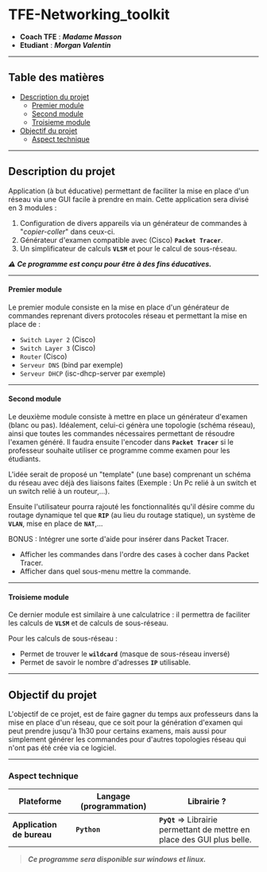 # TFE-Networking_toolkit

* **Coach TFE** : **_Madame Masson_**
* **Etudiant** : **_Morgan Valentin_**

---

## Table des matières

- [Description du projet](#description-du-projet)
  * [Premier module](#premier-module)
  * [Second module](#second-module)
  * [Troisieme module](#troisieme-module)
- [Objectif du projet](#objectif-du-projet)
  * [Aspect technique](#aspect-technique)

---

## Description du projet

Application (à but éducative) permettant de faciliter la mise en place d'un réseau via une GUI facile à prendre en main.
Cette application sera divisé en 3 modules :
1. Configuration de divers appareils via un générateur de commandes à "_copier-coller_" dans ceux-ci.
2. Générateur d'examen compatible avec (Cisco) **`Packet Tracer`**.
3. Un simplificateur de calculs **`VLSM`** et pour le calcul de sous-réseau.


**_⚠ Ce programme est conçu pour être à des fins éducatives._**

---

#### Premier module

Le premier module consiste en la mise en place d'un générateur de commandes reprenant divers protocoles réseau et permettant la mise en place de : 
- `Switch Layer 2` (Cisco)
- `Switch Layer 3` (Cisco)
- `Router` (Cisco)
- `Serveur DNS` (bind par exemple)
- `Serveur DHCP` (isc-dhcp-server par exemple)

---

#### Second module

Le deuxième module consiste à mettre en place un générateur d'examen (blanc ou pas).
Idéalement, celui-ci génèra une topologie (schéma réseau), ainsi que toutes les commandes nécessaires permettant de résoudre l'examen généré. Il faudra ensuite l'encoder dans **`Packet Tracer`** si le professeur souhaite utiliser ce programme comme examen pour les étudiants.

L'idée serait de proposé un "template" (une base) comprenant un schéma du réseau avec déjà des liaisons faites (Exemple : Un Pc relié à un switch et un switch relié à un routeur,...).

Ensuite l'utilisateur pourra rajouté les fonctionnalités qu'il désire comme du routage dynamique tel que **`RIP`** (au lieu du routage statique), un système de **`VLAN`**, mise en place de **`NAT`**,...

BONUS : Intégrer une sorte d'aide pour insérer dans Packet Tracer. 
  * Afficher les commandes dans l'ordre des cases à cocher dans Packet Tracer.
  * Afficher dans quel sous-menu mettre la commande.

---

#### Troisieme module

Ce dernier module est similaire à une calculatrice : il permettra de faciliter les calculs de **`VLSM`** et de calculs de sous-réseau.

Pour les calculs de sous-réseau : 
- Permet de trouver le **`wildcard`** (masque de sous-réseau inversé)
- Permet de savoir le nombre d'adresses **`IP`** utilisable.

---

## Objectif du projet

L'objectif de ce projet, est de faire gagner du temps aux professeurs dans la mise en place d'un réseau, que ce soit pour la génération d'examen qui peut prendre jusqu'à 1h30 pour certains examens, mais aussi pour simplement générer les commandes pour d'autres topologies réseau qui n'ont pas été crée via ce logiciel.

---

### Aspect technique


Plateforme | Langage (programmation) | Librairie ?
---------|----------|---------
 **Application de bureau** | **`Python`** | **`PyQt`** => Librairie permettant de mettre en place des GUI plus belle.

> ***Ce programme sera disponible sur windows et linux.***
